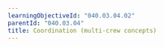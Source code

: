 ```yaml
---
learningObjectiveId: "040.03.04.02"
parentId: "040.03.04"
title: Coordination (multi-crew concepts)
---
```

